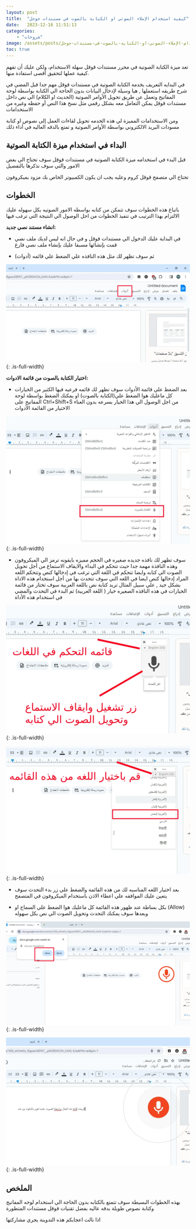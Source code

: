 ```yaml
---
layout: post
title:  "كيفية استخدام الإملاء الصوتي او الكتابة بالصوت في مستندات جوجل"
date:   2023-12-16 11:51:13
categories: 
    - "شروحات"
image: /assets/posts/كيفية-استخدام-الإملاء-الصوتي-او-الكتابه-بالصوت-في-مستندات-جوجل/thumbnail.webp
toc: true
---
```


تعد ميزة الكتابة الصوتية في محرر مستندات قوقل سهلة الاستخدام، ولكن عليك أن تفهم كيفية عملها لتحقيق أقصى استفادة منها.


في البدايه التعريف بخدمة الكتابة الصوتية في مستندات قوقل مهم جدا قبل المضي في شرح طريقه استعملها , هيا وسيلة لإدخال البيانات بدون الحاجة الي الكتابة بواسطة لوحة المفاتيح وتعمل عن طريق تحويل الأوامر الصوتية (الحديث او الكلام) الي نص داخل مستندات قوقل يمكن التعامل معه بشكل رقمي  مثل نسخ هذا النص أو حفظه  وغيره من الاستخدامات 


ومن الاستخدامات المميزة لي هذه الخدمه تحويل لقاءات العمل إلى نصوص او كتابة مسودات البريد الالكتروني بواسطة الأوامر الصوتية و تمتع بالدقه العاليه في أداء ذلك 


## البداء في استخدام ميزة الكتابة الصوتية


قبل البدء في استخدامه ميزة الكتابة الصوتية في مستندات قوقل سوف تحتاج الي بعض الامور والتي سوف نذكرها بالتفصيل 


تحتاج الي متصفح قوقل كروم وعليه يجب ان يكون الكمبيوتر الخاص بك مزود بميكروفون 



## الخطوات

باتباع هذه الخطوات سوف تتمكن من كتابه بواسطه الامور الصوتيه بكل سهوله عليك الالتزام بهذا الترتيب في تنفيذ الخطوات من اجل الوصول الي النتيجة التي ترغب فيها 


**انشاء مستند نصي جديد:**

 - في البداية عليك الدخول الي مستندات قوقل و في حال انه ليس لديك ملف نصي قمت بإنشائها مسبقا عليك بإنشاء  ملف نصي فارع 

 - ثم سوف تظهر لك مثل هذه النافذه علي الضغط علي قائمه (أدوات) 


![الكتابه بالصوت في مستندات جوجل](/assets/posts/كيفية-استخدام-الإملاء-الصوتي-او-الكتابه-بالصوت-في-مستندات-جوجل/step-1.webp){: .is-full-width}

**اختيار الكتابة بالصوت من قائمة الادوات:**

 - بعد الضغط علي قائمة الأدوات سوف تظهر لك قائمه فرعيه فيها الكثير من الخيارات كل ماعليك هوا الضغط علي(الكتابة بالصوت) او يمكنك الضغط بواسطة لوحة المفاتيح على Ctrl+Shift+S من اجل الوصول الي هذا الخيار بسرعه بدون العناء الاختيار من القائمة الأدوات

 ![الكتابه بالصوت في مستندات جوجل](/assets/posts/كيفية-استخدام-الإملاء-الصوتي-او-الكتابه-بالصوت-في-مستندات-جوجل/step-2.webp){: .is-full-width}

 - سوف تظهر لك نافذه جديده صغيره في  الحجم مميزه بايقونه ترمز الي الميكروفون وهذه النافذة مهمة جدا حيث تتحكم في البداء والايقاف  الاستماع من أجل تحويل الصوت الي كتابه وايضا تتحكم في اللغة التي ترغب في إدخالها كنص وتتحكم اللغه المراد إدخالها كنص ايضا في اللغه التي سوف تتحدث بها من أجل استخدام هذه الاداة بشكل جيد , علي سبيل المثال تريد كتابة نص باللغة العربية سوف تختار من قائمة الخيارات في هذه النافذه الصغيره خيار ( اللغة العربية) ثم البدء في التحدث والمضي في  استخدام هذه الأداة 

 ![الكتابه بالصوت في مستندات جوجل](/assets/posts/كيفية-استخدام-الإملاء-الصوتي-او-الكتابه-بالصوت-في-مستندات-جوجل/step-3.webp){: .is-full-width}

  ![الكتابه بالصوت في مستندات جوجل](/assets/posts/كيفية-استخدام-الإملاء-الصوتي-او-الكتابه-بالصوت-في-مستندات-جوجل/step-4.webp){: .is-full-width}


 - بعد اختيار اللغه المناسبه لك من هذه القائمة والضغط علي زر بدء التحدث سوف يتعين عليك الموافقه علي اعطاء الاذن باستخدام الميكروفون في المتصفح 

 - بكل بساطة عند ظهور هذه القائمة كل ماعليك هوا الضغط علي السماح او (Allow) وبعدها سوف يمكنك التحدث وتحويل الصوت الي نص بكل سهوله

  ![الكتابه بالصوت في مستندات جوجل](/assets/posts/كيفية-استخدام-الإملاء-الصوتي-او-الكتابه-بالصوت-في-مستندات-جوجل/step-5.webp){: .is-full-width}


  ![الكتابه بالصوت في مستندات جوجل](/assets/posts/كيفية-استخدام-الإملاء-الصوتي-او-الكتابه-بالصوت-في-مستندات-جوجل/step-6.webp){: .is-full-width}


## الملخص


بهذه الخطوات البسيطة سوف تتمتع بالكتابه بدون الحاجة الي استخدام لوحه المفاتيح وكتابة نصوص طويلة بدقه عاليه بفضل تقنيات قوقل مستندات المتطورة 



اذا نالت اعجابكم هذه التدوينة يجري مشاركتها 

